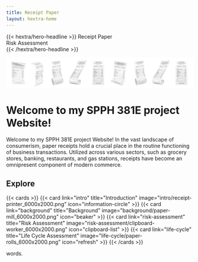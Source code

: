 ```yaml
---
title: Receipt Paper
layout: hextra-home
---
```


<div class="hx-mt-6 hx-mb-6">
{{< hextra/hero-headline >}}
  Receipt Paper&nbsp;<br class="sm:hx-block hx-hidden" />
  Risk Assessment&nbsp;<br class="sm:hx-block hx-hidden" />
{{< /hextra/hero-headline >}}
</div>

![Frontpage banner](receipt_6000x1000.png "Image Courtesy of upklyak on Freepik")

# Welcome to my SPPH 381E project Website!

<!--- https://www.freepik.com/free-vector/realistic-set-receipt-paper-templates-grey_37077070.htm#query=long%20receipt&position=42&from_view=keyword&track=ais&uuid=e8301b97-de9d-4398-81d1-47fb8217d7d5 --->

Welcome to my SPPH 381E project Website! In the vast landscape of consumerism, paper receipts hold a crucial place in the routine functioning of business transactions. Utilized across various sectors, such as grocery stores, banking, restaurants, and gas stations, receipts have become an omnipresent component of modern commerce.

## Explore

{{< cards >}}
  {{< card link="intro" title="Introduction" image="intro/receipt-printer_6000x2000.png" icon="information-circle" >}}
  {{< card link="background" title="Background" image="background/paper-mill_6000x2000.png" icon="beaker" >}}
  {{< card link="risk-assessment" title="Risk Assessment" image="risk-assessment/clipboard-worker_6000x2000.png" icon="clipboard-list" >}}
  {{< card link="life-cycle" title="Life Cycle Assessment" image="life-cycle/paper-rolls_6000x2000.png" icon="refresh" >}}
{{< /cards >}}

words.
